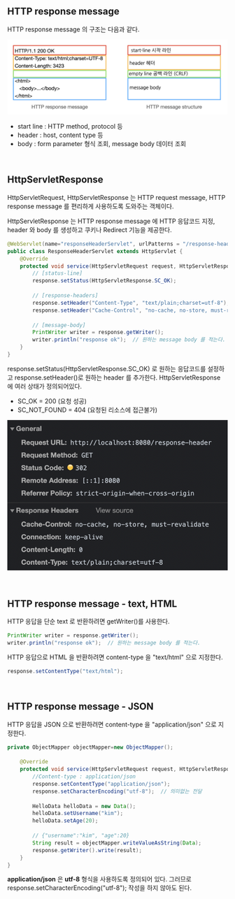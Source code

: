 ## HTTP response message

HTTP response message 의 구조는 다음과 같다.

![png](/Web/_img/http_response_message.png)

- start line : HTTP method, protocol 등
- header : host, content type 등
- body : form parameter 형식 조회, message body 데이터 조회

<br>

## HttpServletResponse

HttpServletRequest, HttpServletResponse 는 HTTP request message, HTTP response message 를 편리하게 사용하도록 도와주는 객체이다.

HttpServletResponse 는 HTTP response message 에 HTTP 응답코드 지정, header 와 body 를 생성하고 쿠키나 Redirect 기능을 제공한다.

```java
@WebServlet(name="responseHeaderServlet", urlPatterns = "/response-header")
public class ResponseHeaderServlet extends HttpServlet {
    @Override
    protected void service(HttpServletRequest request, HttpServletResponse response) throws ServletException, IOException {
        // [status-line]
        response.setStatus(HttpServletResponse.SC_OK);

        // [response-headers]
        response.setHeader("Content-Type", "text/plain;charset=utf-8");
        response.setHeader("Cache-Control", "no-cache, no-store, must-revalidate");

        // [message-body]
        PrintWriter writer = response.getWriter();
        writer.println("response ok");  // 원하는 message body 를 적는다.
    }
}
```
response.setStatus(HttpServletResponse.SC_OK) 로 원하는 응답코드를 설정하고 response.setHeader()로 원하는 header 를 추가한다. 
HttpServletResponse 에 여러 상태가 정의되어있다.

- SC_OK = 200 (요청 성공)
- SC_NOT_FOUND = 404 (요청된 리소스에 접근불가)

![png](/Web/_img/http_servlet_response_result.png)

<br>

## HTTP response message - text, HTML

HTTP 응답을 단순 text 로 반환하려면 getWriter()를 사용한다.

```java
PrintWriter writer = response.getWriter();
writer.println("response ok");  // 원하는 message body 를 적는다.
```

HTTP 응답으로 HTML 을 반환하려면 content-type 을 "text/html" 으로 지정한다.

```java
response.setContentType("text/html");
```
<br>

## HTTP response message - JSON

HTTP 응답을 JSON 으로 반환하려면 content-type 을 "application/json" 으로 지정한다.

```java
private ObjectMapper objectMapper=new ObjectMapper();

    @Override
    protected void service(HttpServletRequest request, HttpServletResponse response) throws ServletException, IOException {
        //Content-type : application/json
        response.setContentType("application/json");
        response.setCharacterEncoding("utf-8");  // 의미없는 전달

        HelloData helloData = new Data();
        helloData.setUsername("kim");
        helloData.setAge(20);

        // {"username":"kim", "age":20}
        String result = objectMapper.writeValueAsString(Data);
        response.getWriter().write(result);
    }
}
```
**application/json** 은 **utf-8** 형식을 사용하도록 정의되어 있다. 
그러므로 response.setCharacterEncoding("utf-8"); 작성을 하지 않아도 된다.
